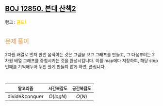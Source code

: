 # <span style="font-size:17pt; font-weight:bold">[BOJ 12850. 본대 산책2](https://www.acmicpc.net/problem/12850)</span>
랭크 : <span style="color:gold">__골드1__</span>
<br>

# <span style="font-size:15pt;color:BurlyWood">문제 풀이</span>

2차원 배열로 먼저 한번 움직이는 것은 그림을 보고 그래프를 만들고, 그 다음부터는 2차원 배열 그래프를 중첩시키는 것을 완성시킵니다. 이를 map에다 저장하여, 해당 step번째를 기억해두어 두번 풀게 만들지 않게 하면, 풀립니다.

<br>

|`알고리즘`|`시간복잡도`|`공간복잡도`|
|:---:|:---:|:---:|
| divide&conquer | $O(log N)$| $O(N)$ |

<br><br>
